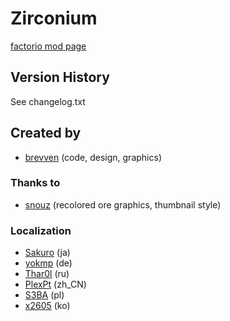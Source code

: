 # Zirconium

[factorio mod page](https://mods.factorio.com/mod/bzzirconium)

## Version History
See changelog.txt

## Created by

- [brevven](https://mods.factorio.com/user/brevven) (code, design, graphics)

### Thanks to
- [snouz](https://mods.factorio.com/user/snouz) (recolored ore graphics, thumbnail style)

### Localization
- [Sakuro](https://github.com/sakuro) (ja)
- [yokmp](https://mods.factorio.com/user/yokmp) (de)
- [Thar0l](https://github.com/Thar0l) (ru)
- [PlexPt](https://github.com/PlexPt) (zh\_CN)
- [S3BA](https://github.com/S3BA-pl) (pl)
- [x2605](https://github.com/x2605) (ko)
